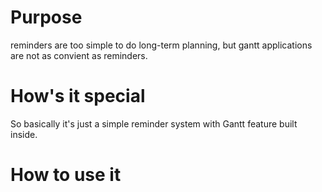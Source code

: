 # Purpose

reminders are too simple to do long-term planning, but gantt applications are not as convient as reminders.

# How's it special

So basically it's just a simple reminder system with Gantt feature built inside.

# How to use it
